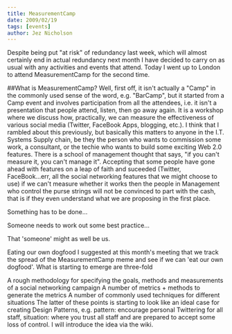 ```yaml
---
title: ​​​​MeasurementCamp
date: 2009/02/19
tags: [events]
author: Jez Nicholson
---
```

Despite being put "at risk" of redundancy last week, which will almost certainly end in actual redundancy next month I have decided to carry on as usual with any activities and events that attend. Today I went up to London to attend MeasurementCamp for the second time.

##What is MeasurementCamp?
Well, first off, it isn't actually a "Camp" in the commonly used sense of the word, e.g. "BarCamp", but it started from a Camp event and involves participation from all the attendees, i.e. it isn't a presentation that people attend, listen, then go away again. It is a workshop where we discuss how, practically, we can measure the effectiveness of various social media (Twitter, FaceBook Apps, blogging, etc.). I think that I rambled about this previously, but basically this matters to anyone in the I.T. Systems Supply chain, be they the person who wants to commission some work, a consultant, or the techie who wants to build some exciting Web 2.0 features. There is a school of management thought that says, "if you can't measure it, you can't manage it". Accepting that some people have gone ahead with features on a leap of faith and suceeded (Twitter, FaceBook...err, all the social networking features that we might choose to use) if we can't measure whether it works then the people in Management who control the purse strings will not be convinced to part with the cash, that is if they even understand what we are proposing in the first place.

Something has to be done...

Someone needs to work out some best practice...

That 'someone' might as well be us.

Eating our own dogfood
I suggested at this month's meeting that we track the spread of the MeasurementCamp meme and see if we can 'eat our own dogfood'. What is starting to emerge are three-fold

A rough methodology for specifying the goals, methods and measurements of a social networking campaign
A number of metrics + methods to generate the metrics
A number of commonly used techniques for different situations
The latter of these points is starting to look like an ideal case for creating Design Patterns, e.g. pattern: encourage personal Twittering for all staff, situation: where you trust all staff and are prepared to accept some loss of control. I will introduce the idea via the wiki.